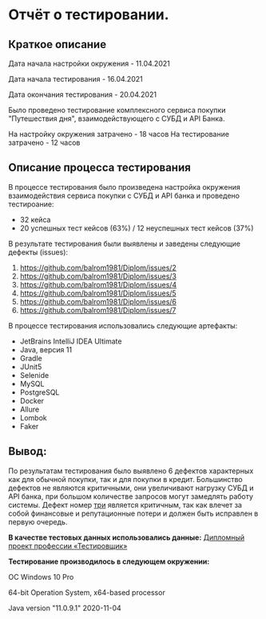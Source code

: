 # Отчёт о тестировании.
## Краткое описание

Дата начала настройки окружения - 11.04.2021

Дата начала тестирования - 16.04.2021

Дата окончания тестирования - 20.04.2021

Было проведено тестирование комплексного сервиса покупки "Путешествия дня", взаимодействующего с СУБД и API Банка.

На настройку окружения затрачено - 18 часов
На тестирование затрачено - 12 часов 

## Описание процесса тестирования
В процессе тестирования было произведена настройка окружения взаимодействия сервиса покупки с СУБД и API банка 
и проведено тестироание:

* 32 кейса
* 20 успешных тест кейсов (63%) / 12 неуспешных тест кейсов (37%)

В результате тестирования были выявлены и заведены следующие дефекты (issues):

1. https://github.com/balrom1981/Diplom/issues/2
1. https://github.com/balrom1981/Diplom/issues/3
1. https://github.com/balrom1981/Diplom/issues/4
1. https://github.com/balrom1981/Diplom/issues/5
1. https://github.com/balrom1981/Diplom/issues/6
1. https://github.com/balrom1981/Diplom/issues/7

В процессе тестирования использовались следующие артефакты:
* JetBrains IntelliJ IDEA Ultimate
* Java, версия 11
* Gradle
* JUnit5
* Selenide
* MySQL
* PostgreSQL
* Docker
* Allure
* Lombok
* Faker

## Вывод:
По результатам тестирования было выявлено 6 дефектов характерных как для обычной покупки, так и для покупки в кредит. 
Большинство дефектов не являются критичными, они увеличивают нагрузку СУБД и API банка, при большом количестве запросов 
могут замедлять работу системы. 
Дефект номер [три](https://github.com/balrom1981/Diplom/issues/4) является критичным, так как влечет за собой финансовые 
и репутационные потери и должен быть исправлен в первую очередь.

**В качестве тестовых данных использовались данные:**
[Дипломный проект профессии «Тестировщик»](https://github.com/netology-code/qa-diploma)

**Тестирование производилось в следующем окружении:**

OC Windows 10 Pro

64-bit Operation System, x64-based processor

Java version "11.0.9.1" 2020-11-04